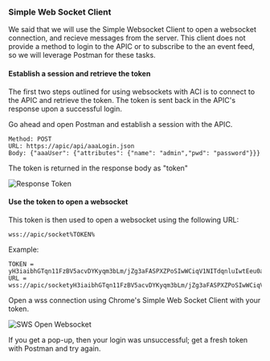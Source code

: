 ### Simple Web Socket Client
We said that we will use the Simple Websocket Client to open a websocket connection, and recieve messages from the server. This client does not provide a method to login to the APIC or to subscribe to the an event feed, so we will leverage Postman for these tasks.

#### Establish a session and retrieve the token
The first two steps outlined for using websockets with ACI is to connect to the APIC and retrieve the token. The token is sent back in the APIC's response upon a successful login.

Go ahead and open Postman and establish a session with the APIC.
```
Method: POST
URL: https://apic/api/aaaLogin.json
Body: {"aaaUser": {"attributes": {"name": "admin","pwd": "password"}}}
```

The token is returned in the response body as "token" 

![Response Token](/posts/files/intermediate-aci_websockets/assets/images/response_token.png)

#### Use the token to open a websocket
This token is then used to open a websocket using the following URL:
```
wss://apic/socket%TOKEN%
```
Example:
```
TOKEN = yH3iaibhGTqn11FzBV5acvDYKyqm3bLm/jZg3aFASPXZPoSIwWCiqV1NITdqnluIwtEeu0ast5/j7NeJqnryAQnCIuL9VEFppab40a9EZkyd92uvXaX3v2ikYwOZgy9Yp9U1Xc3KDk/+6cP+299OxoUkA9sG4w4z24nIz73JwE4=
URL = wss://apic/socketyH3iaibhGTqn11FzBV5acvDYKyqm3bLm/jZg3aFASPXZPoSIwWCiqV1NITdqnluIwtEeu0ast5/j7NeJqnryAQnCIuL9VEFppab40a9EZkyd92uvXaX3v2ikYwOZgy9Yp9U1Xc3KDk/+6cP+299OxoUkA9sG4w4z24nIz73JwE4=
```

Open a wss connection using Chrome's Simple Web Socket Client with your token.

![SWS Open Websocket](/posts/files/intermediate-aci_websockets/assets/images/sws_open_websocket.png)

If you get a pop-up, then your login was unsuccessful; get a fresh token with Postman and try again.